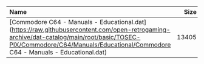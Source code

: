 |Name|Size|
|:---|---:|
|[Commodore C64 - Manuals - Educational.dat](https://raw.githubusercontent.com/open-retrogaming-archive/dat-catalog/main/root/basic/TOSEC-PIX/Commodore/C64/Manuals/Educational/Commodore C64 - Manuals - Educational.dat)|13405|
